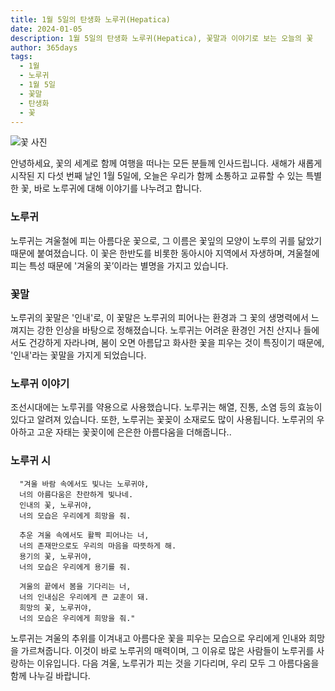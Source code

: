 ```yaml
---
title: 1월 5일의 탄생화 노루귀(Hepatica)
date: 2024-01-05
description: 1월 5일의 탄생화 노루귀(Hepatica), 꽃말과 이야기로 보는 오늘의 꽃
author: 365days
tags:
  - 1월
  - 노루귀
  - 1월 5일
  - 꽃말
  - 탄생화
  - 꽃
---
```

![꽃 사진](https://cdn.pixabay.com/photo/2018/04/18/08/59/flower-3329845_640.jpg#center)


안녕하세요, 꽃의 세계로 함께 여행을 떠나는 모든 분들께 인사드립니다. 새해가 새롭게 시작된 지 다섯 번째 날인 1월 5일에, 오늘은 우리가 함께 소통하고 교류할 수 있는 특별한 꽃, 바로 노루귀에 대해 이야기를 나누려고 합니다.

### 노루귀
노루귀는 겨울철에 피는 아름다운 꽃으로, 그 이름은 꽃잎의 모양이 노루의 귀를 닮았기 때문에 붙여졌습니다. 이 꽃은 한반도를 비롯한 동아시아 지역에서 자생하며, 겨울철에 피는 특성 때문에 '겨울의 꽃’이라는 별명을 가지고 있습니다.

### 꽃말
노루귀의 꽃말은 '인내'로, 이 꽃말은 노루귀의 피어나는 환경과 그 꽃의 생명력에서 느껴지는 강한 인상을 바탕으로 정해졌습니다. 노루귀는 어려운 환경인 거친 산지나 들에서도 건강하게 자라나며, 봄이 오면 아름답고 화사한 꽃을 피우는 것이 특징이기 때문에, '인내'라는 꽃말을 가지게 되었습니다.

### 노루귀 이야기
조선시대에는 노루귀를 약용으로 사용했습니다. 노루귀는 해열, 진통, 소염 등의 효능이 있다고 알려져 있습니다. 또한, 노루귀는 꽃꽂이 소재로도 많이 사용됩니다. 노루귀의 우아하고 고운 자태는 꽃꽂이에 은은한 아름다움을 더해줍니다..

### 노루귀 시


      "겨울 바람 속에서도 빛나는 노루귀야,
      너의 아름다움은 찬란하게 빛나네.
      인내의 꽃, 노루귀야,
      너의 모습은 우리에게 희망을 줘.

      추운 겨울 속에서도 활짝 피어나는 너,
      너의 존재만으로도 우리의 마음을 따뜻하게 해.
      용기의 꽃, 노루귀야,
      너의 모습은 우리에게 용기를 줘.

      겨울의 끝에서 봄을 기다리는 너,
      너의 인내심은 우리에게 큰 교훈이 돼.
      희망의 꽃, 노루귀야,
      너의 모습은 우리에게 희망을 줘."



노루귀는 겨울의 추위를 이겨내고 아름다운 꽃을 피우는 모습으로 우리에게 인내와 희망을 가르쳐줍니다. 이것이 바로 노루귀의 매력이며, 그 이유로 많은 사람들이 노루귀를 사랑하는 이유입니다. 다음 겨울, 노루귀가 피는 것을 기다리며, 우리 모두 그 아름다움을 함께 나누길 바랍니다.
